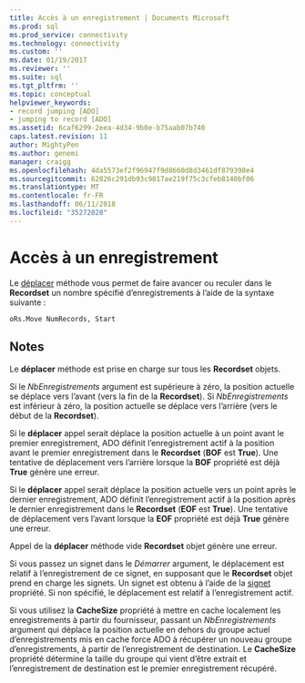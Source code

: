 ```yaml
---
title: Accès à un enregistrement | Documents Microsoft
ms.prod: sql
ms.prod_service: connectivity
ms.technology: connectivity
ms.custom: ''
ms.date: 01/19/2017
ms.reviewer: ''
ms.suite: sql
ms.tgt_pltfrm: ''
ms.topic: conceptual
helpviewer_keywords:
- record jumping [ADO]
- jumping to record [ADO]
ms.assetid: 6caf6299-2eea-4d34-9b0e-b75aab07b740
caps.latest.revision: 11
author: MightyPen
ms.author: genemi
manager: craigg
ms.openlocfilehash: 4da5573ef2f96947f9d8660d8d3461df879398e4
ms.sourcegitcommit: 62826c291db93c9017ae219f75c3cfeb8140bf06
ms.translationtype: MT
ms.contentlocale: fr-FR
ms.lasthandoff: 06/11/2018
ms.locfileid: "35272028"
---
```

# <a name="jumping-to-a-record"></a>Accès à un enregistrement
Le [déplacer](../../../ado/reference/ado-api/move-method-ado.md) méthode vous permet de faire avancer ou reculer dans le **Recordset** un nombre spécifié d’enregistrements à l’aide de la syntaxe suivante :  
  
```  
oRs.Move NumRecords, Start  
```  
  
## <a name="remarks"></a>Notes  
 Le **déplacer** méthode est prise en charge sur tous les **Recordset** objets.  
  
 Si le *NbEnregistrements* argument est supérieure à zéro, la position actuelle se déplace vers l’avant (vers la fin de la **Recordset**). Si *NbEnregistrements* est inférieur à zéro, la position actuelle se déplace vers l’arrière (vers le début de la **Recordset**).  
  
 Si le **déplacer** appel serait déplace la position actuelle à un point avant le premier enregistrement, ADO définit l’enregistrement actif à la position avant le premier enregistrement dans le **Recordset** (**BOF** est **True**). Une tentative de déplacement vers l’arrière lorsque la **BOF** propriété est déjà **True** génère une erreur.  
  
 Si le **déplacer** appel serait déplace la position actuelle vers un point après le dernier enregistrement, ADO définit l’enregistrement actif à la position après le dernier enregistrement dans le **Recordset** (**EOF** est **True**). Une tentative de déplacement vers l’avant lorsque la **EOF** propriété est déjà **True** génère une erreur.  
  
 Appel de la **déplacer** méthode vide **Recordset** objet génère une erreur.  
  
 Si vous passez un signet dans le *Démarrer* argument, le déplacement est relatif à l’enregistrement de ce signet, en supposant que le **Recordset** objet prend en charge les signets. Un signet est obtenu à l’aide de la [signet](../../../ado/reference/ado-api/bookmark-property-ado.md) propriété. Si non spécifié, le déplacement est relatif à l’enregistrement actif.  
  
 Si vous utilisez la **CacheSize** propriété à mettre en cache localement les enregistrements à partir du fournisseur, passant un *NbEnregistrements* argument qui déplace la position actuelle en dehors du groupe actuel d’enregistrements mis en cache force ADO à récupérer un nouveau groupe d’enregistrements, à partir de l’enregistrement de destination. Le **CacheSize** propriété détermine la taille du groupe qui vient d’être extrait et l’enregistrement de destination est le premier enregistrement récupéré.
